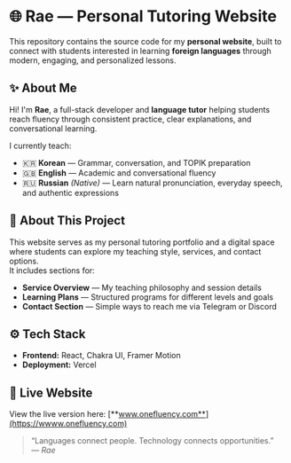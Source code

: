 # 🌐 Rae — Personal Tutoring Website

This repository contains the source code for my **personal website**, built to connect with students interested in learning **foreign languages** through modern, engaging, and personalized lessons.

## ✨ About Me

Hi! I'm **Rae**, a full-stack developer and **language tutor** helping students reach fluency through consistent practice, clear explanations, and conversational learning.

I currently teach:

- 🇰🇷 **Korean** — Grammar, conversation, and TOPIK preparation  
- 🇬🇧 **English** — Academic and conversational fluency  
- 🇷🇺 **Russian** *(Native)* — Learn natural pronunciation, everyday speech, and authentic expressions  

## 🧩 About This Project

This website serves as my personal tutoring portfolio and a digital space where students can explore my teaching style, services, and contact options.  
It includes sections for:

- **Service Overview** — My teaching philosophy and session details  
- **Learning Plans** — Structured programs for different levels and goals  
- **Contact Section** — Simple ways to reach me via Telegram or Discord  

## ⚙️ Tech Stack

- **Frontend:** React, Chakra UI, Framer Motion  
- **Deployment:** Vercel  

## 🚀 Live Website

View the live version here: [**www.onefluency.com**](https://wwww.onefluency.com)

> “Languages connect people. Technology connects opportunities.”  
> — *Rae*
